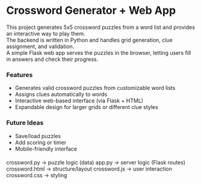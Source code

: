 # Crossword Generator + Web App  

This project generates 5x5 crossword puzzles from a word list and provides an interactive way to play them.  
The backend is written in Python and handles grid generation, clue assignment, and validation.  
A simple Flask web app serves the puzzles in the browser, letting users fill in answers and check their progress.  

### Features
- Generates valid crossword puzzles from customizable word lists  
- Assigns clues automatically to words  
- Interactive web-based interface (via Flask + HTML)  
- Expandable design for larger grids or different clue styles  

### Future Ideas
- Save/load puzzles  
- Add scoring or timer  
- Mobile-friendly interface


#### 
crossword.py        -> puzzle logic (data)
app.py              -> server logic (Flask routes)
crossword.html      -> structure/layout
crossword.js        -> user interaction
crossword.css       -> styling
